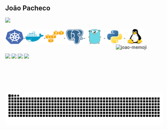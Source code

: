 ## João Pacheco
 <div>
  <a href="https://github.com/joaoss35">
  <img height="180em" src="https://github-readme-stats.vercel.app/api/top-langs/?username=joaoss35&layout=compact&langs_count=7&theme=dracula&count_private=true"/>
</div>
<div style="display: inline_block"><br>
  <img align="center" alt="joao-K8s" height="50" width="60" src="https://raw.githubusercontent.com/devicons/devicon/master/icons/kubernetes/kubernetes-plain.svg">
  <img align="center" alt="joao-Docker" height="50" width="60" src="https://raw.githubusercontent.com/devicons/devicon/master/icons/docker/docker-plain.svg">
  <img align="center" alt="joao-AWS" height="50" width="60" src="https://raw.githubusercontent.com/devicons/devicon/master/icons/amazonwebservices/amazonwebservices-original.svg">
  <img align="center" alt="joao-Postgresql" height="50" width="60" src="https://raw.githubusercontent.com/devicons/devicon/master/icons/postgresql/postgresql-plain.svg">
  <img align="center" alt="joao-Go" height="50" width="60" src="https://raw.githubusercontent.com/devicons/devicon/master/icons/go/go-original.svg">
  <img align="center" alt="joao-Python" height="50" width="60" src="https://raw.githubusercontent.com/devicons/devicon/master/icons/python/python-original.svg">
  <img align="center" alt="joao-linux" height="50" width="60" src="https://raw.githubusercontent.com/devicons/devicon/master/icons/linux/linux-original.svg">
  <img align="right"  alt="joao-memoji" height="150" width="150" src="https://cdn.discordapp.com/attachments/697534051841736724/871508417842405376/219428519_530092711662686_5047144626563176118_n.png">
</div>

##

<div>
  <a href="https://instagram.com/joaoss35" target="_blank"><img src="https://img.shields.io/badge/-Instagram-%23E4405F?style=for-the-badge&logo=instagram&logoColor=white" target="_blank"></a>
  <a href = "mailto:joaopachecos@hotmail.com"><img src="https://img.shields.io/badge/Microsoft_Outlook-0078D4?style=for-the-badge&logo=microsoft-outlook&logoColor=white"></a>
  <a href="https://www.linkedin.com/in/joaomarcospacheco" target="_blank"><img src="https://img.shields.io/badge/-LinkedIn-%230077B5?style=for-the-badge&logo=linkedin&logoColor=white" target="_blank"></a>
  <a href="https://twitter.com/joao_pacheco35" target="_blank"><img src="https://img.shields.io/badge/Twitter-1DA1F2?style=for-the-badge&logo=twitter&logoColor=white" target="_blank"></a>

![Snake animation](https://github.com/joaoss35/joaoss35/blob/output/github-contribution-grid-snake.svg)

</div>
